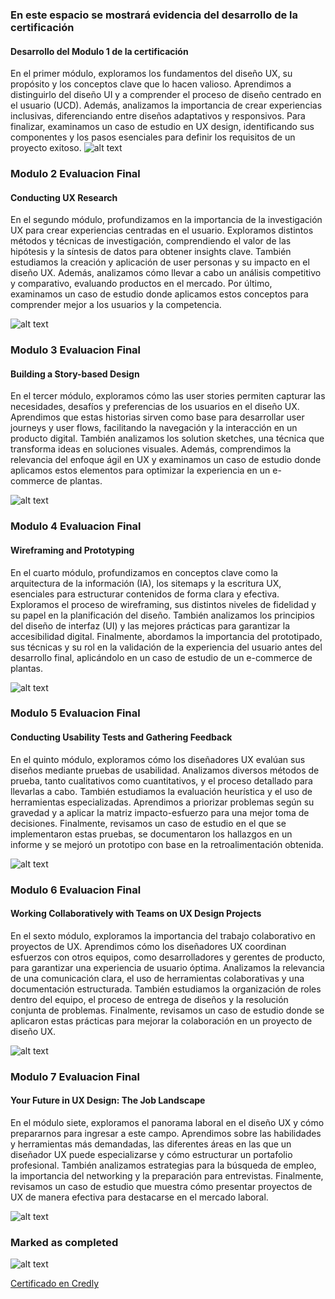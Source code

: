 ### En este espacio se mostrará evidencia del desarrollo de la certificación

#### Desarrollo del Modulo 1 de la certificación


En el primer módulo, exploramos los fundamentos del diseño UX, su propósito y los conceptos clave que lo hacen valioso. Aprendimos a distinguirlo del diseño UI y a comprender el proceso de diseño centrado en el usuario (UCD). Además, analizamos la importancia de crear experiencias inclusivas, diferenciando entre diseños adaptativos y responsivos. Para finalizar, examinamos un caso de estudio en UX design, identificando sus componentes y los pasos esenciales para definir los requisitos de un proyecto exitoso.
![alt text](C:\Users\user\Desktop\git%20Hup\img\Modulo1.png.jpeg)

### Modulo 2 Evaluacion Final
#### Conducting UX Research

En el segundo módulo, profundizamos en la importancia de la investigación UX para crear experiencias centradas en el usuario. Exploramos distintos métodos y técnicas de investigación, comprendiendo el valor de las hipótesis y la síntesis de datos para obtener insights clave. También estudiamos la creación y aplicación de user personas y su impacto en el diseño UX. Además, analizamos cómo llevar a cabo un análisis competitivo y comparativo, evaluando productos en el mercado. Por último, examinamos un caso de estudio donde aplicamos estos conceptos para comprender mejor a los usuarios y la competencia.

![alt text](C:\Users\user\Desktop\git%20Hup\img\Modulo2.png.jpeg)
### Modulo 3 Evaluacion Final
#### Building a Story-based Design

En el tercer módulo, exploramos cómo las user stories permiten capturar las necesidades, desafíos y preferencias de los usuarios en el diseño UX. Aprendimos que estas historias sirven como base para desarrollar user journeys y user flows, facilitando la navegación y la interacción en un producto digital. También analizamos los solution sketches, una técnica que transforma ideas en soluciones visuales. Además, comprendimos la relevancia del enfoque ágil en UX y examinamos un caso de estudio donde aplicamos estos elementos para optimizar la experiencia en un e-commerce de plantas.

![alt text](C:\Users\user\Desktop\git%20Hup\img\Modulo3.png.jpeg)
### Modulo 4 Evaluacion Final
#### Wireframing and Prototyping
En el cuarto módulo, profundizamos en conceptos clave como la arquitectura de la información (IA), los sitemaps y la escritura UX, esenciales para estructurar contenidos de forma clara y efectiva. Exploramos el proceso de wireframing, sus distintos niveles de fidelidad y su papel en la planificación del diseño. También analizamos los principios del diseño de interfaz (UI) y las mejores prácticas para garantizar la accesibilidad digital. Finalmente, abordamos la importancia del prototipado, sus técnicas y su rol en la validación de la experiencia del usuario antes del desarrollo final, aplicándolo en un caso de estudio de un e-commerce de plantas.

![alt text](C:\Users\user\Desktop\git%20Hup\img\Modulo4.png.jpeg)
### Modulo 5 Evaluacion Final
#### Conducting Usability Tests and Gathering Feedback

En el quinto módulo, exploramos cómo los diseñadores UX evalúan sus diseños mediante pruebas de usabilidad. Analizamos diversos métodos de prueba, tanto cualitativos como cuantitativos, y el proceso detallado para llevarlas a cabo. También estudiamos la evaluación heurística y el uso de herramientas especializadas. Aprendimos a priorizar problemas según su gravedad y a aplicar la matriz impacto-esfuerzo para una mejor toma de decisiones. Finalmente, revisamos un caso de estudio en el que se implementaron estas pruebas, se documentaron los hallazgos en un informe y se mejoró un prototipo con base en la retroalimentación obtenida.

![alt text](C:\Users\user\Desktop\git%20Hup\img\Modulo5.png.jpeg)

### Modulo 6 Evaluacion Final
#### Working Collaboratively with Teams on UX Design Projects

En el sexto módulo, exploramos la importancia del trabajo colaborativo en proyectos de UX. Aprendimos cómo los diseñadores UX coordinan esfuerzos con otros equipos, como desarrolladores y gerentes de producto, para garantizar una experiencia de usuario óptima. Analizamos la relevancia de una comunicación clara, el uso de herramientas colaborativas y una documentación estructurada. También estudiamos la organización de roles dentro del equipo, el proceso de entrega de diseños y la resolución conjunta de problemas. Finalmente, revisamos un caso de estudio donde se aplicaron estas prácticas para mejorar la colaboración en un proyecto de diseño UX.

![alt text](C:\Users\user\Desktop\git%20Hup\img\Modulo6.png.jpeg)
### Modulo 7 Evaluacion Final
#### Your Future in UX Design: The Job Landscape

En el módulo siete, exploramos el panorama laboral en el diseño UX y cómo prepararnos para ingresar a este campo. Aprendimos sobre las habilidades y herramientas más demandadas, las diferentes áreas en las que un diseñador UX puede especializarse y cómo estructurar un portafolio profesional. También analizamos estrategias para la búsqueda de empleo, la importancia del networking y la preparación para entrevistas. Finalmente, revisamos un caso de estudio que muestra cómo presentar proyectos de UX de manera efectiva para destacarse en el mercado laboral.

![alt text](C:\Users\user\Desktop\git%20Hup\img\Modulo7.png.jpeg)

### Marked as completed
![alt text](C:\Users\user\Desktop\git%20Hup\img\Completed.jpeg)

[Certificado en Credly](https://www.credly.com/badges/8cc099bd-c87f-4cca-bf52-09d7e0eab1eb/public_url)
